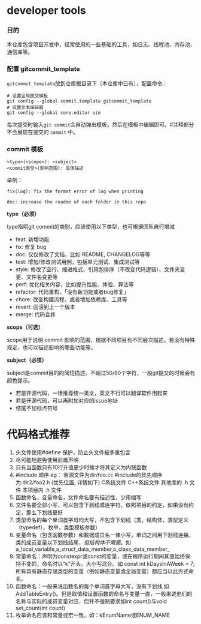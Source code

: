 # developer tools
### 目的

本仓库包含项目开发中，经常使用的一些基础的工具，如日志、线程池、内存池、通信库等。

### 配置 gitcommit_template

`gitcommit_template`放到仓库根目录下（本仓库中已有），配置命令：

```shell
# 设置全局提交模板
git config --global commit.template gitcommit_template
# 设置文本编辑器
git config --global core.editor vim
```

每次提交时输入`git commit`会自动弹出模板，然后在模板中编辑即可。#注释部分不会展现在提交的 `commit` 中。

### commit 模板

```shell
<type>(<scope>): <subject>
<commit类型>(影响范围): 具体描述
```

举例：

 `fix(log): fix the format error of log when printing`

`doc: increase the readme of each folder in this repo`

**type（必须）**

type指明git commit的类别，应该使用以下类型，也可根据团队自行增减

- feat: 新增功能
- fix: 修复 bug
- doc: 仅仅修改了文档，比如 README, CHANGELOG等等
- test: 增加/修改测试用例，包括单元测试、集成测试等
- style: 修改了空行、缩进格式、引用包排序（不改变代码逻辑）、文件夹变更、文件名变更等
- perf: 优化相关内容，比如提升性能、体验、算法等
- refactor: 代码重构，「没有新功能或者bug修复」
- chore: 改变构建流程、或者增加依赖库、工具等
- revert: 回滚到上一个版本
- merge: 代码合并

**scope（可选）**

scope用于说明 commit 影响的范围，根据不同项目有不同层次描述。若没有特殊规定，也可以描述影响的哪些功能等。

**subject（必须）**

subject是commit目的的简短描述，不超过50/80个字符，一般git提交的时候会有颜色提示。

- 若是开源代码，一律推荐统一英文，英文不行可以翻译软件用起来
- 若是开源代码，可以再附加对应的issue地址
- 结尾不加标点符号
# 代码格式推荐
1. 头文件使用#define 保护，防止头文件被多重包含
2. 尽可能地避免使用前置声明
3. 只有当函数只有10行升值更少时候才将其定义为内联函数
4. #include 顺序  eg： 若源文件为dir/foo.cc   #include的优先顺序为:dir2/foo2.h (优先位置, 详情如下) C系统文件 C++系统文件 其他库的 .h 文件  本项目内 .h 文件
5. 函数命名，变量命名，文件命名要有描述性，少用缩写
6. 文件名要全部小写，可以包含下划线或连字符，依照项目的约定，如果没有约定，那么下划线更好
7. 类型命名的每个单词首字母均大写，不包含下划线（类，结构体，类型定义（typedef），枚举，类型模板参数）
8. 变量命名（包含函数参数）和数据成员名一律小写，单词之间用下划线连接。类的成员变量以下划线结尾，*但结构体不需要*。如a_local_variable,a_struct_data_member,a_class_data_member_
9. 常量命名：声明为constexpr或const的变量，或在程序运行期间其值始终保持不变的，命名时以“k”开头，大小写混合。如 const int kDaysInAWeek = 7; 所有具有静态存储类型的变量（例如静态变量或全局变量）都应当以此方式命名。
10. 函数命名：一般来说函数名的每个单词首字母大写，没有下划线,如AddTableEntry()。但是取值和设置函数的命名与变量一直，一般来说他们的名称与实际的成员变量对应，但并不强制要求如int count()与void set_count(int count)
11. 枚举命名应该和常量或宏一致。如：kEnumName或ENUM_NAME

